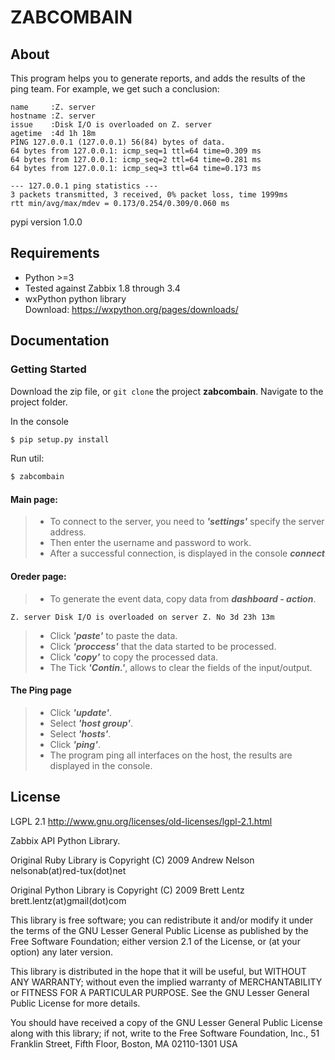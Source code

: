 # ZABCOMBAIN #
## About
This program helps you to generate reports, and adds the results of the ping team.
For example, we get such a conclusion:

```
name     :Z. server
hostname :Z. server
issue    :Disk I/O is overloaded on Z. server
agetime  :4d 1h 18m
PING 127.0.0.1 (127.0.0.1) 56(84) bytes of data.
64 bytes from 127.0.0.1: icmp_seq=1 ttl=64 time=0.309 ms
64 bytes from 127.0.0.1: icmp_seq=2 ttl=64 time=0.281 ms
64 bytes from 127.0.0.1: icmp_seq=3 ttl=64 time=0.173 ms

--- 127.0.0.1 ping statistics ---
3 packets transmitted, 3 received, 0% packet loss, time 1999ms
rtt min/avg/max/mdev = 0.173/0.254/0.309/0.060 ms

```
pypi version 1.0.0

## Requirements
* Python >=3
* Tested against Zabbix 1.8 through 3.4
* wxPython python library  
Download: https://wxpython.org/pages/downloads/

## Documentation ##
### Getting Started

Download the zip file, or `git clone` the project **zabcombain**.
Navigate to the project folder.

In the console
```bash
$ pip setup.py install
```
Run util:
```bash
$ zabcombain
```
#### Main page:
> * To connect to the server, you need to ***'settings'*** specify the server address.
> * Then enter the username and password to work.
> * After a successful connection, is displayed in the console ***connect***

#### Oreder page:
> * To generate the event data, copy data from ***dashboard - action***.

```
Z. server Disk I/O is overloaded on server Z. No 3d 23h 13m
```
> * Click ***'paste'*** to paste the data.
> * Click ***'proccess'*** that the data started to be processed.
> * Click ***'copy'*** to copy the processed data.
> * The Tick ***'Contin.'***, allows to clear the fields of the input/output.

#### The Ping page

> * Click ***'update'***.
> * Select ***'host group'***.
> * Select ***'hosts'***.
> * Click ***'ping'***.
> * The program ping all interfaces on the host, the results are displayed in the console.


## License ##
LGPL 2.1   http://www.gnu.org/licenses/old-licenses/lgpl-2.1.html

Zabbix API Python Library.

Original Ruby Library is Copyright (C) 2009 Andrew Nelson nelsonab(at)red-tux(dot)net

Original Python Library is Copyright (C) 2009 Brett Lentz brett.lentz(at)gmail(dot)com

This library is free software; you can redistribute it and/or
modify it under the terms of the GNU Lesser General Public
License as published by the Free Software Foundation; either
version 2.1 of the License, or (at your option) any later version.

This library is distributed in the hope that it will be useful,
but WITHOUT ANY WARRANTY; without even the implied warranty of
MERCHANTABILITY or FITNESS FOR A PARTICULAR PURPOSE.  See the GNU
Lesser General Public License for more details.

You should have received a copy of the GNU Lesser General Public
License along with this library; if not, write to the Free Software
Foundation, Inc., 51 Franklin Street, Fifth Floor, Boston, MA  02110-1301  USA
